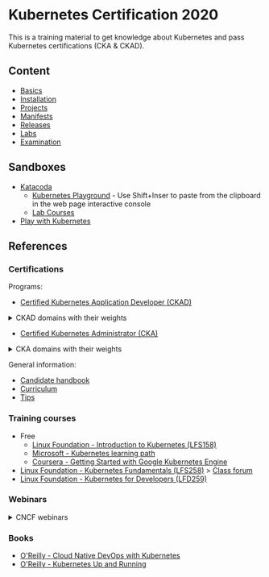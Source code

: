 # Kubernetes Certification 2020

This is a training material to get knowledge about Kubernetes and pass Kubernetes certifications (CKA & CKAD).

## Content

* [Basics](./docs/basics.md)
* [Installation](./docs/installation.md)
* [Projects](./docs/projects.md)
* [Manifests](./docs/manifests.md)
* [Releases](./docs/releases.md)
* [Labs](./docs/labs.md)
* [Examination](./docs/examination.md)

## Sandboxes

* [Katacoda](https://www.katacoda.com/)
  * [Kubernetes Playground](https://www.katacoda.com/courses/kubernetes/playground) - Use Shift+Inser to paste from the clipboard in the web page interactive console
  * [Lab Courses](https://www.katacoda.com/learn)
* [Play with Kubernetes](https://labs.play-with-k8s.com/)

## References

### Certifications

Programs:

* [Certified Kubernetes Application Developer (CKAD)](https://www.cncf.io/certification/ckad/)

<details>
  <summary>CKAD domains with their weights</summary>

  - Core Concepts 13%
  - Configuration 18%
  - Multi-Container Pods 10%
  - Observability 18%
  - Pod Design 20%
  - Services & Networking 13%
  - State Persistence 8%

</details>

* [Certified Kubernetes Administrator (CKA)](https://www.cncf.io/certification/cka/)

<details>
  <summary>CKA domains with their weights</summary>

  - Application Lifecycle Management 8%
  - Installation, Configuration & Validation 12%
  - Core Concepts 19%
  - Networking 11%
  - Scheduling 5%
  - Security 12%
  - Cluster Maintenance 11%
  - Logging / Monitoring 5%
  - Storage 7%
  - Troubleshooting 10%
</details>

General information:
* [Candidate handbook](https://docs.linuxfoundation.org/tc-docs/certification/lf-candidate-handbook)
* [Curriculum](https://github.com/cncf/curriculum)
* [Tips](https://docs.linuxfoundation.org/tc-docs/certification/tips-cka-and-ckad)

### Training courses

* Free
  * [Linux Foundation - Introduction to Kubernetes (LFS158)](https://training.linuxfoundation.org/training/introduction-to-kubernetes/)
  * [Microsoft - Kubernetes learning path](https://azure.microsoft.com/en-us/resources/kubernetes-learning-path/)
  * [Coursera - Getting Started with Google Kubernetes Engine](https://www.coursera.org/learn/google-kubernetes-engine)
* [Linux Foundation - Kubernetes Fundamentals (LFS258)](https://trainingportal.linuxfoundation.org/learn/course/kubernetes-fundamentals-lfs258/course-introduction/course-information) > [Class forum](https://forum.linuxfoundation.org/categories/lfs258-class-forum)
* [Linux Foundation - Kubernetes for Developers (LFD259)](https://trainingportal.linuxfoundation.org/learn/course/kubernetes-for-developers-lfd259/introduction/course-information)

### Webinars

<details>
  <summary>CNCF webinars</summary>

  - [The top 7 most useful Kubernetes APIs for comprehensive cloud native observability](https://www.cncf.io/webinars/the-top-7-most-useful-kubernetes-apis-for-comprehensive-cloud-native-observability/) - July 9, 2020
  - [Building Production-ready Services with Kubernetes and Serverless Architectures](https://www.cncf.io/webinars/building-production-ready-services-with-kubernetes-and-serverless-architectures/) - July 8, 2020
  - [Optimize your Kubernetes Clusters on Azure with Built-in Best Practices](https://www.cncf.io/webinars/optimize-your-kubernetes-clusters-on-azure-with-built-in-best-practices/) - July 7, 2020
  - [Best Practices for Running and Implementing Kubernetes](https://www.cncf.io/webinars/best-practices-for-running-and-implementing-kubernetes/) - June 30, 2020
  - [How Alibaba Extends K8s scheduler to support AI and big data workloads](https://www.cncf.io/webinars/how-alibaba-extends-k8s-scheduler-to-support-ai-and-big-data-workloads/) - July 15, 2020
  - [Kubernetes for storage, an overview](https://www.cncf.io/webinars/kubernetes-for-storage-an-overview/) - July 16, 2020
  
</details>

### Books

* [O'Reilly - Cloud Native DevOps with Kubernetes](https://www.oreilly.com/library/view/cloud-native-devops/9781492040750/)
* [O'Reilly - Kubernetes Up and Running](https://www.oreilly.com/library/view/kubernetes-up-and/9781491935668/)
